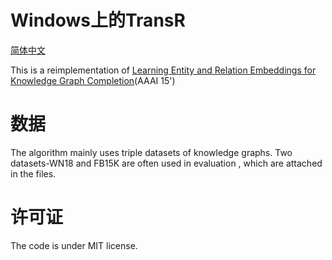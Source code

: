 # Windows上的TransR

[简体中文](/zh-hans/examples/tensorflow/TransR/README.md)

This is a reimplementation of [Learning Entity and Relation Embeddings for Knowledge Graph Completion](https://aaai.org/ocs/index.php/AAAI/AAAI15/paper/view/9571)(AAAI 15')

# 数据

The algorithm mainly uses triple datasets of knowledge graphs. Two datasets-WN18 and FB15K are often used in evaluation , which are attached in the files.

# 许可证

The code is under MIT license.